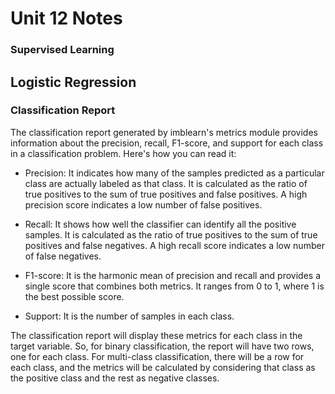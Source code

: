 # Unit 12 Notes
### Supervised Learning

## Logistic Regression

### Classification Report 

The classification report generated by imblearn's metrics module provides information about the precision, recall, F1-score, and support for each class in a classification problem. Here's how you can read it:

- Precision: It indicates how many of the samples predicted as a particular class are actually labeled as that class. It is calculated as the ratio of true positives to the sum of true positives and false positives. A high precision score indicates a low number of false positives.

- Recall: It shows how well the classifier can identify all the positive samples. It is calculated as the ratio of true positives to the sum of true positives and false negatives. A high recall score indicates a low number of false negatives.

- F1-score: It is the harmonic mean of precision and recall and provides a single score that combines both metrics. It ranges from 0 to 1, where 1 is the best possible score.

- Support: It is the number of samples in each class.

The classification report will display these metrics for each class in the target variable. So, for binary classification, the report will have two rows, one for each class. For multi-class classification, there will be a row for each class, and the metrics will be calculated by considering that class as the positive class and the rest as negative classes.
